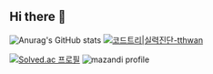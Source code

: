 ## Hi there 👋
![Anurag's GitHub stats](https://github-readme-stats.vercel.app/api?t_t_hwan=anuraghazra&theme=dark&show_icons=true)
[![코드트리|실력진단-tthwan](https://banner.codetree.ai/v1/banner/tthwan)](https://www.codetree.ai/profiles/tthwan)

[![Solved.ac
프로필](http://mazassumnida.wtf/api/v2/generate_badge?boj={t_t_hwan})](https://solved.ac/{t_t_hwan})
![mazandi profile](http://mazandi.herokuapp.com/api?handle={t_t_hwan}&theme=dark)


<!--
**t-t-hwan/t-t-hwan** is a ✨ _special_ ✨ repository because its `README.md` (this file) appears on your GitHub profile.

Here are some ideas to get you started:

- 🔭 I’m currently working on ...
- 🌱 I’m currently learning ...
- 👯 I’m looking to collaborate on ...
- 🤔 I’m looking for help with ...
- 💬 Ask me about ...
- 📫 How to reach me: ...
- 😄 Pronouns: ...
- ⚡ Fun fact: ...
-->
